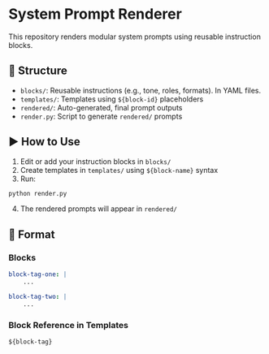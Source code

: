 # System Prompt Renderer

This repository renders modular system prompts using reusable instruction blocks.

## 📂 Structure

- `blocks/`: Reusable instructions (e.g., tone, roles, formats). In YAML files.
- `templates/`: Templates using `${block-id}` placeholders
- `rendered/`: Auto-generated, final prompt outputs
- `render.py`: Script to generate `rendered/` prompts

## ▶️ How to Use

1. Edit or add your instruction blocks in `blocks/`
2. Create templates in `templates/` using `${block-name}` syntax
3. Run:
```bash
python render.py
```
4. The rendered prompts will appear in `rendered/`

## 🧩 Format 

### Blocks
```yaml
block-tag-one: |
    ...

block-tag-two: |
    ...
```

### Block Reference in Templates
```md
${block-tag}
```